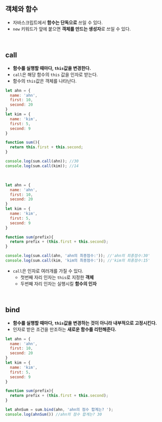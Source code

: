 ## 객체와 함수
- 자바스크립트에서 **함수는 단독으로** 쓰일 수 있다.
- ```new``` 키워드가 앞에 붙으면 **객체를 만드는 생성자**로 쓰일 수 있다. 

<br>

## call
- **함수를 실행할 때마다, ```this```값을 변경한다.**
- ```call```은 해당 함수의 ```this``` 값을 인자로 받는다.
- 함수의 ```this```값은 객체를 나타난다. 

```javascript
let ahn = {
  name: 'ahn',
  first: 10,
  second: 20
}
let kim = {
  name: 'kim',
  first: 5,
  second: 9
}

function sum(){
  return this.first + this.second;
}

console.log(sum.call(ahn)); //30
console.log(sum.call(kim)); //14


```
<br>

```javascript
let ahn = {
  name: 'ahn',
  first: 10,
  second: 20
}
let kim = {
  name: 'kim',
  first: 5,
  second: 9
}

function sum(prefix){
  return prefix + (this.first + this.second);
}

console.log(sum.call(ahn, 'ahn의 최종점수:')); //'ahn의 최종점수:30'
console.log(sum.call(kim, 'kim의 최종점수:')); //'kim의 최종점수:15'

```
- ```call```은 인자로 여러개를 가질 수 있다.
   - 첫번째 자리 인자는 ```this```로 지정한 **객체**
   - 두번째 자리 인자는 실행시킬 **함수의 인자**

<br>

## bind
- **함수를 실행할 때마다, ```this```값을 변경하는 것이 아니라 내부적으로 고정시킨다.**
- 인자로 받은 조건을 만조하는 **새로운 함수를 리턴해준다.**

```javascript
let ahn = {
  name: 'ahn',
  first: 10,
  second: 20
}
let kim = {
  name: 'kim',
  first: 5,
  second: 9
}

function sum(prefix){
  return prefix + (this.first + this.second);
}

let ahnSum = sum.bind(ahn, 'ahn의 점수 합계는? ');
console.log(ahnSum()) //ahn의 점수 합계는? 30 

```

